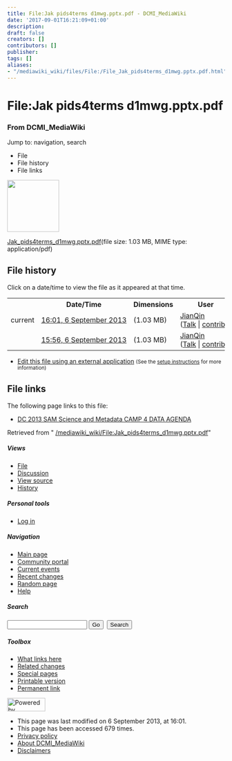 ```yaml
---
title: File:Jak pids4terms d1mwg.pptx.pdf - DCMI_MediaWiki
date: '2017-09-01T16:21:09+01:00'
description: 
draft: false
creators: []
contributors: []
publisher: 
tags: []
aliases:
- "/mediawiki_wiki/files/File:/File_Jak_pids4terms_d1mwg.pptx.pdf.html"
---
```


<a id="top"></a>
# File:Jak pids4terms d1mwg.pptx.pdf

### From DCMI\_MediaWiki

Jump to: navigation, search
<!-- start content -->
- File
- File history
- File links

 [<img alt="" src="/skins/common/images/icons/fileicon-pdf.png" width="120" height="120">](/mediawiki_wiki/files/Jak_pids4terms_d1mwg.pptx.pdf)

[Jak\_pids4terms\_d1mwg.pptx.pdf](/mediawiki_wiki/files/Jak_pids4terms_d1mwg.pptx.pdf "Jak pids4terms d1mwg.pptx.pdf")‎(file size: 1.03 MB, MIME type: application/pdf)

<!-- 
NewPP limit report
Preprocessor node count: 0/1000000
Post-expand include size: 0/2097152 bytes
Template argument size: 0/2097152 bytes
Expensive parser function count: 0/100
-->
## File history

Click on a date/time to view the file as it appeared at that time.

<table class="wikitable filehistory">
  <tr>
    <td></td>
    <th>Date/Time</th>
    <th>Dimensions</th>
    <th>User</th>
    <th>Comment</th>
  </tr>
  <tr>
    <td>current</td>
    <td class="filehistory-selected" style="white-space: nowrap;"><a href="/mediawiki_wiki/files/Jak_pids4terms_d1mwg.pptx.pdf">16:01, 6 September 2013</a></td>
    <td> <span style="white-space: nowrap;">(1.03 MB)</span>
    </td>
    <td>
      <a href="/index.php?title=User:JianQin&amp;action=edit&amp;redlink=1" class="new mw-userlink" title="User:JianQin (page does not exist)">JianQin</a> <span style="white-space: nowrap;"> <span class="mw-usertoollinks">(<a href="/index.php?title=User_talk:JianQin&amp;action=edit&amp;redlink=1" class="new" title="User talk:JianQin (page does not exist)">Talk</a> | <a href="/index.php/Special:Contributions/JianQin" title="Special:Contributions/JianQin">contribs</a>)</span></span>
    </td>
    <td></td>
  </tr>
  <tr>
    <td></td>
    <td style="white-space: nowrap;"><a href="/images/archive/3/39/20130906160104%21Jak_pids4terms_d1mwg.pptx.pdf">15:56, 6 September 2013</a></td>
    <td> <span style="white-space: nowrap;">(1.03 MB)</span>
    </td>
    <td>
      <a href="/index.php?title=User:JianQin&amp;action=edit&amp;redlink=1" class="new mw-userlink" title="User:JianQin (page does not exist)">JianQin</a> <span style="white-space: nowrap;"> <span class="mw-usertoollinks">(<a href="/index.php?title=User_talk:JianQin&amp;action=edit&amp;redlink=1" class="new" title="User talk:JianQin (page does not exist)">Talk</a> | <a href="/index.php/Special:Contributions/JianQin" title="Special:Contributions/JianQin">contribs</a>)</span></span>
    </td>
    <td></td>
  </tr>
</table>

  

- [Edit this file using an external application](/index.php?title=File:Jak_pids4terms_d1mwg.pptx.pdf&action=edit&externaledit=true&mode=file "File:Jak pids4terms d1mwg.pptx.pdf") <small>(See the <a href="http://www.mediawiki.org/wiki/Manual:External_editors" class="external text" rel="nofollow">setup instructions</a> for more information)</small>

## File links

The following page links to this file:

- [DC 2013 SAM Science and Metadata CAMP 4 DATA AGENDA](/index.php/DC_2013_SAM_Science_and_Metadata_CAMP_4_DATA_AGENDA "DC 2013 SAM Science and Metadata CAMP 4 DATA AGENDA")

Retrieved from " [/mediawiki_wiki/File:Jak\_pids4terms\_d1mwg.pptx.pdf](/mediawiki_wiki/files/File:/File:Jak_pids4terms_d1mwg.pptx.pdf.html)"

<!-- end content -->

##### Views

- [File](/mediawiki_wiki/files/File:/File:Jak_pids4terms_d1mwg.pptx.pdf.html "View the file page [c]")
- [Discussion](/index.php?title=File_talk:Jak_pids4terms_d1mwg.pptx.pdf&action=edit&redlink=1 "Discussion about the content page [t]")
- [View source](/index.php?title=File:Jak_pids4terms_d1mwg.pptx.pdf&action=edit "This page is protected.
You can view its source [e]")
- [History](/index.php?title=File:Jak_pids4terms_d1mwg.pptx.pdf&action=history "Past revisions of this page [h]")

##### Personal tools

- [Log in](/index.php?title=Special:UserLogin&returnto=File:Jak_pids4terms_d1mwg.pptx.pdf "You are encouraged to log in; however, it is not mandatory [o]")

<script type="text/javascript"> if (window.isMSIE55) fixalpha(); </script>

##### Navigation

- [Main page](/index.php/Main_Page "Visit the main page [z]")
- [Community portal](/index.php/DCMI_MediaWiki:Community_portal "About the project, what you can do, where to find things")
- [Current events](/index.php/DCMI_MediaWiki:Current_events "Find background information on current events")
- [Recent changes](/index.php/Special:RecentChanges "The list of recent changes in the wiki [r]")
- [Random page](/index.php/Special:Random "Load a random page [x]")
- [Help](/index.php/Help:Contents "The place to find out")

##### <label for="searchInput">Search</label>

<form action="/index.php" id="searchform">
				<input type="hidden" name="title" value="Special:Search">
				<input id="searchInput" title="Search DCMI_MediaWiki" accesskey="f" type="search" name="search">
				<input type="submit" name="go" class="searchButton" id="searchGoButton" value="Go" title="Go to a page with this exact name if exists"> 
				<input type="submit" name="fulltext" class="searchButton" id="mw-searchButton" value="Search" title="Search the pages for this text">
			</form>

##### Toolbox

- [What links here](/index.php/Special:WhatLinksHere/File:Jak_pids4terms_d1mwg.pptx.pdf "List of all wiki pages that link here [j]")
- [Related changes](/index.php/Special:RecentChangesLinked/File:Jak_pids4terms_d1mwg.pptx.pdf "Recent changes in pages linked from this page [k]")
- [Special pages](/index.php/Special:SpecialPages "List of all special pages [q]")
- [Printable version](/index.php?title=File:Jak_pids4terms_d1mwg.pptx.pdf&printable=yes "Printable version of this page [p]")
- [Permanent link](/index.php?title=File:Jak_pids4terms_d1mwg.pptx.pdf&oldid=5246 "Permanent link to this revision of the page")

<!-- end of the left (by default at least) column -->

 [<img src="/skins/common/images/poweredby_mediawiki_88x31.png" height="31" width="88" alt="Powered by MediaWiki">](http://www.mediawiki.org/)

- This page was last modified on 6 September 2013, at 16:01.
- This page has been accessed 679 times.
- [Privacy policy](/index.php/DCMI_MediaWiki:Privacy_policy "DCMI MediaWiki:Privacy policy")
- [About DCMI\_MediaWiki](/index.php/DCMI_MediaWiki:About "DCMI MediaWiki:About")
- [Disclaimers](/index.php/DCMI_MediaWiki:General_disclaimer "DCMI MediaWiki:General disclaimer")

<script>if (window.runOnloadHook) runOnloadHook();</script><!-- Served in 0.454 secs. -->

